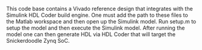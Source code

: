 This code base contains a Vivado reference design that integrates with the Simulink HDL Coder build engine.  One 
must add the path to these files to the Matlab workspace and then open up the Simulink model.  Run setup.m to
setup the model and then execute the Simulink model.  After running the model one can then generate HDL via
HDL Coder that will target the Snickerdoodle Zynq SoC.